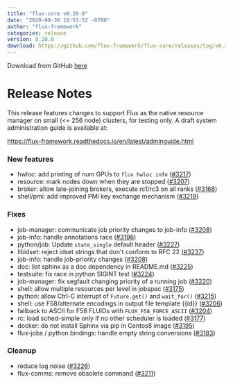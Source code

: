 ```yaml
---
title: "flux-core v0.20.0"
date: "2020-09-30 10:53:52 -0700"
author: "flux-framework"
categories: release
version: 0.20.0
download: https://github.com/flux-framework/flux-core/releases/tag/v0.20.0
---
```


Download from GitHub [here](https://github.com/flux-framework/flux-core/releases/tag/v0.20.0)

# Release Notes

This release features changes to support Flux as the native resource
manager on small (<= 256 node) clusters, for testing only.  A draft system
administration guide is available at:

https://flux-framework.readthedocs.io/en/latest/adminguide.html

### New features

 * hwloc: add printing of num GPUs to `flux hwloc info` ([#3217](https://github.com/flux-framework/flux-core/issues/3217))
 * resource: mark nodes down when they are stopped ([#3207](https://github.com/flux-framework/flux-core/issues/3207))
 * broker:  allow late-joining brokers, execute rc1/rc3 on all ranks ([#3168](https://github.com/flux-framework/flux-core/issues/3168))
 * shell/pmi: add improved PMI key exchange mechanism ([#3219](https://github.com/flux-framework/flux-core/issues/3219))

### Fixes

 * job-manager: communicate job priority changes to job-info ([#3208](https://github.com/flux-framework/flux-core/issues/3208))
 * job-info: handle annotations race ([#3196](https://github.com/flux-framework/flux-core/issues/3196))
 * python/job: Update `state_single` default header ([#3227](https://github.com/flux-framework/flux-core/issues/3227))
 * libidset: reject idset strings that don't conform to RFC 22 ([#3237](https://github.com/flux-framework/flux-core/issues/3237))
 * job-info: handle job-priority changes ([#3208](https://github.com/flux-framework/flux-core/issues/3208))
 * doc: list sphinx as a doc dependency in README.md ([#3225](https://github.com/flux-framework/flux-core/issues/3225))
 * testsuite: fix race in python SIGINT test ([#3224](https://github.com/flux-framework/flux-core/issues/3224))
 * job-manager: fix segfault changing priority of a running job ([#3220](https://github.com/flux-framework/flux-core/issues/3220))
 * shell: allow multiple resources per level in jobspec ([#3175](https://github.com/flux-framework/flux-core/issues/3175))
 * python: allow Ctrl-C interrupt of `Future.get()` and `wait_for()` ([#3215](https://github.com/flux-framework/flux-core/issues/3215))
 * shell: use F58/alternate encodings in output file template {{id}} ([#3206](https://github.com/flux-framework/flux-core/issues/3206))
 * fallback to ASCII for F58 FLUIDs with `FLUX_F58_FORCE_ASCII` ([#3204](https://github.com/flux-framework/flux-core/issues/3204))
 * rc: load sched-simple only if no other scheduler is loaded ([#3177](https://github.com/flux-framework/flux-core/issues/3177))
 * docker: do not install Sphinx via pip in Centos8 image ([#3195](https://github.com/flux-framework/flux-core/issues/3195))
 * flux-jobs / python bindings: handle empty string conversions ([#3183](https://github.com/flux-framework/flux-core/issues/3183))

### Cleanup

 * reduce log noise ([#3226](https://github.com/flux-framework/flux-core/issues/3226))
 * flux-comms: remove obsolete command ([#3211](https://github.com/flux-framework/flux-core/issues/3211))


